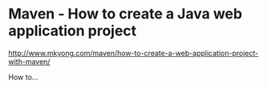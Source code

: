 # Maven - How to create a Java web application project
http://www.mkyong.com/maven/how-to-create-a-web-application-project-with-maven/

How to...
